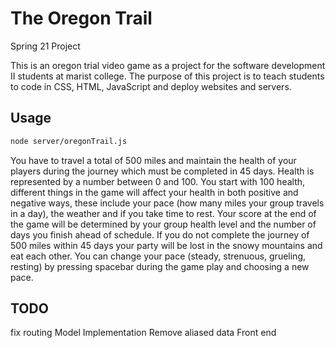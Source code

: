 # The Oregon Trail

Spring 21 Project

This is an oregon trial video game as a project for the software development II students at marist college.
The purpose of this project is to teach students to code in CSS, HTML, JavaScript and deploy websites and servers.

## Usage

```bash
node server/oregonTrail.js
```

You have to travel a total of 500 miles and maintain the health of your players during the journey
which must be completed in 45 days.
Health is represented by a number between 0 and 100. You start with 100 health, different
things in the game will affect your health in both positive and negative ways, these include your
pace (how many miles your group travels in a day), the weather and if you take time to rest.
Your score at the end of the game will be determined by your group health level and the number
of days you finish ahead of schedule. If you do not complete the journey of 500 miles within 45
days your party will be lost in the snowy mountains and eat each other.
You can change your pace (steady, strenuous, grueling, resting) by pressing spacebar during
the game play and choosing a new pace.

## TODO

fix routing
Model Implementation
Remove aliased data
Front end